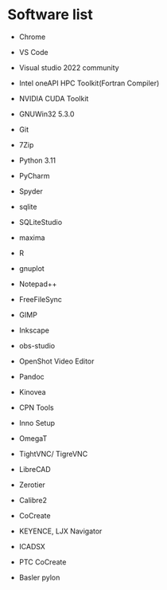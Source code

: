 # Software list
- Chrome
- VS Code
- Visual studio 2022 community
- Intel oneAPI HPC Toolkit(Fortran Compiler)
- NVIDIA CUDA Toolkit
- GNUWin32 5.3.0
- Git
- 7Zip
- Python 3.11
- PyCharm
- Spyder
- sqlite
- SQLiteStudio
- maxima
- R
- gnuplot
- Notepad++
- FreeFileSync
- GIMP
- Inkscape
- obs-studio
- OpenShot Video Editor
- Pandoc
- Kinovea
- CPN Tools
- Inno Setup
- OmegaT
- TightVNC/ TigreVNC

- LibreCAD
- Zerotier
- Calibre2
- CoCreate
- KEYENCE, LJX Navigator
- ICADSX
- PTC CoCreate
- Basler pylon

